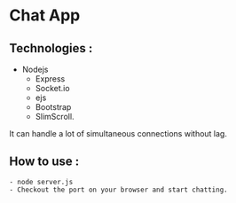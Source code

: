 # Chat App

## Technologies :

  - Nodejs
	- Express
	- Socket.io
	- ejs
	- Bootstrap
	- SlimScroll.

It can handle a lot of simultaneous connections without lag.

## How to use :

	- node server.js
	- Checkout the port on your browser and start chatting.
